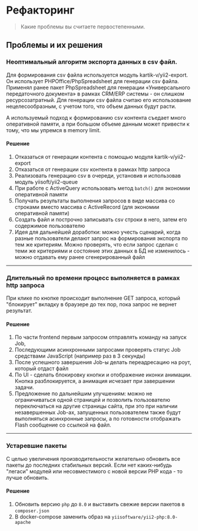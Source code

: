 # Рефакторинг

> Какие проблемы вы считаете первостепенными.

## Проблемы и их решения

### Неоптимальный алгоритм экспорта данных в csv файл. 
Для формирования csv файла используется модуль kartik-v/yii2-export.
Он использует PHPOffice/PhpSpreadsheet для генерации csv файла.  
Применял ранее пакет PhpSpreadsheet для генерации «Универсального передаточного документа» 
в рамках CRM/ERP системы - он слишком ресурсозатратный. Для генерации csv файла
считаю его использование нецелесообразным, с учетом того, что объем данных будут расти.

А используемый подход к формированию csv контента съедает много оперативной памяти,
а при большом объеме данным может привести к тому, что мы упремся в memory limit.

#### Решение
1. Отказаться от генерации контента с помощью модуля kartik-v/yii2-export
2. Отказаться от генерации csv контента в рамках http запроса
3. Реализовать генерацию csv в очереди, установив и использовав модуль yiisoft/yii2-queue
4. При работе с ActiveQuery использовать метод `batch()` для экономии оперативной памяти
5. Получать результаты выполнения запросов в виде массива со строками вместо массива с ActiveRecord (для экономии оперативной памяти)
6. Создать файл и построчно записывать csv строки в него, затем его содержимое пользователю
7. Идея для дальнейшей доработки: можно учесть сценарий, когда разные пользователи делают запрос на формирования экспорта по тем же критериям. Можно проверять, что если запрос сделан с теми же критериями и состояние этих данных в БД не изменилось - можно отдавать ему ранее сгенерированный файл
---

### Длительный по времени процесс выполняется в рамках http запроса

При клике по кнопке происходит выполнение GET запроса, который "блокирует" вкладку в браузере до тех пор,
пока запрос не вернет результат.

#### Решение
1. По части frontend первым запросом отправлять команду на запуск Job, 
2. Последующими асинхронными запросами проверять статус Job средствами JavaScript (например раз в 3 секунды)
3. После успешного завершения Job-ы делать переадресацию на роут, который отдаст файл
4. По UI - сделать блокировку кнопки и отображение иконки анимации. Кнопка разблокируется, а анимация исчезает при завершении задачи.  
5. Предложение по дальнейшим улучшениям: можно не ограничиваться одной страницей и позволить пользователю переключаться на другие страницы сайта, 
   при это при наличии незавершенных Job-ах, запущенных пользователем также будут выполняться асинхронные запросы,
   а по готовности отображать Flash сообщение со ссылкой на файл.
   
---

### Устаревшие пакеты
С целью увеличения производительности желательно обновить все пакеты до последних стабильных версий.
Если нет каких-нибудь "легаси" модулей или несовместимого с новой версии PHP кода - то лучше обновить.

#### Решение
1. Обновить версию `php` до `8.0` и выставить свежие версии пакетов в `composer.json` 
2. В docker-compose заменить образ на `yiisoftware/yii2-php:8.0-apache`
